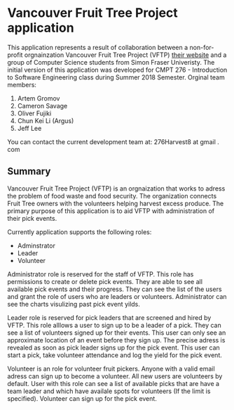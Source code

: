# Vancouver Fruit Tree Project application #

This application represents a result of collaboration between a non-for-profit orgnainzation Vancouver Fruit Tree Project (VFTP) [their website](https://vancouverfruittree.com) and a group of Computer Science students from Simon Fraser Univeristy. The initial version of this application was developed for CMPT 276 - Introduction to Software Engineering class during Summer 2018 Semester. Orginal team members:

1. Artem Gromov
2. Cameron Savage
3. Oliver Fujiki
4. Chun Kei Li (Argus)
5. Jeff Lee

You can contact the current development team at: 276Harvest8 at gmail . com

## Summary ##
Vancouver Fruit Tree Project (VFTP) is an orgnaization that works to adress the problem of food waste and food security. The organization connects Fruit Tree owners with the volunteers helping harvest excess produce. The primary purpose of this application is to aid VFTP with administration of their pick events.

Currently application supports the following roles:
* Adminstrator 
* Leader
* Volunteer

Administrator role is reserved for the staff of VFTP. This role has permissions to create or delete pick events. They are able to see all available pick events and their progress. They can see the list of the users and grant the role of users who are leaders or volunteers. Administrator can see the charts visulizing past pick event yilds.

Leader role is reserved for pick leaders that are screened and hired by VFTP. This role alllows a user to sign up to be a leader of a pick. They can see a list of volunteers signed up for their events. This user can only see an approximate location of an event before they sign up. The precise adress is revealed as soon as pick leader signs up for the pick event.  This user can start a pick, take volunteer attendance and log the yield for the pick event.

Volunteer is an role for volunteer fruit pickers. Anyone with a valid email adress can sign up to become a volunteer. All new users are volunteers by default. User with this role can see a list of available picks that are have a team leader and which have availale spots for volunteers (If the limit is specified). Volunteer can sign up for the pick event.
